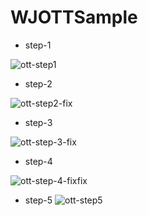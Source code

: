 # WJOTTSample


* step-1


![ott-step1](https://user-images.githubusercontent.com/52733201/124637220-6dade000-dec4-11eb-86c6-1fb2929cfbdc.gif)




* step-2


![ott-step2-fix](https://user-images.githubusercontent.com/52733201/124637261-79010b80-dec4-11eb-8b26-3a4a0d0a4a90.gif)




* step-3


![ott-step-3-fix](https://user-images.githubusercontent.com/52733201/124637981-620ee900-dec5-11eb-8627-99763e2b01a1.gif)




* step-4


![ott-step-4-fixfix](https://user-images.githubusercontent.com/52733201/124638413-e3ff1200-dec5-11eb-9081-f67f2404aebd.gif)




* step-5
![ott-step5](https://user-images.githubusercontent.com/52733201/124637536-d4cb9480-dec4-11eb-9b8c-82375b352a50.gif)


